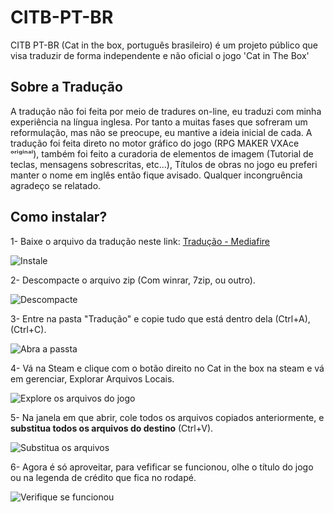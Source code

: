 # CITB-PT-BR
CITB PT-BR (Cat in the box, português brasileiro) é um projeto público que visa traduzir de forma independente e não oficial o jogo 'Cat in The Box'


## Sobre a Tradução
A tradução não foi feita por meio de tradures on-line, eu traduzi com minha experiência na língua inglesa. 
Por tanto a muitas fases que sofreram um reformulação, mas não se preocupe, eu mantive a ideia inicial de cada.
A tradução foi feita direto no motor gráfico do jogo (RPG MAKER VXAce ᵒʳⁱᵍⁱⁿᵃˡ), também foi feito a curadoria de 
elementos de imagem (Tutorial de teclas, mensagens sobrescritas, etc...), Títulos de obras no jogo eu preferi
manter o nome em inglês então fique avisado. Qualquer incongruência agradeço se relatado.

## Como instalar?
1- Baixe o arquivo da tradução neste link: [Tradução - Mediafire](https://www.mediafire.com/file/gc3grb3hpjpi2c4/Tradu%25C3%25A7%25C3%25A3o.zip/file)

![Instale](https://github.com/user-attachments/assets/958eca8e-861b-4dd5-a1eb-fa2b3b47d689)



2- Descompacte o arquivo zip (Com winrar, 7zip, ou outro).

![Descompacte](https://github.com/user-attachments/assets/d6005e1c-fe77-4902-8be3-bfcc4ab03954)



3- Entre na pasta "Tradução" e copie tudo que está dentro dela (Ctrl+A),(Ctrl+C).

![Abra a passta](https://github.com/user-attachments/assets/9d947a47-6b23-4e2c-aa04-7feb06e4b146)


4- Vá na Steam e clique com o botão direito no Cat in the box na steam e vá em gerenciar, Explorar Arquivos Locais.

![Explore os arquivos do jogo](https://github.com/user-attachments/assets/d1090f1c-42f0-454e-8b31-efab598c980e)



5- Na janela em que abrir, cole todos os arquivos copiados anteriormente, e **substitua todos os arquivos do destino** (Ctrl+V).

![Substitua os arquivos](https://github.com/user-attachments/assets/cd51b155-5159-412e-adc4-e95aa9101605)


6- Agora é só aproveitar, para vefificar se funcionou, olhe o título do jogo ou na legenda de crédito que fica no rodapé.

![Verifique se funcionou](https://github.com/user-attachments/assets/8f9be83c-6aa4-4b5d-9ccc-8d0ebcc2d112)

